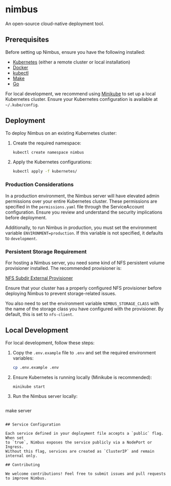 # nimbus

An open-source cloud-native deployment tool.

## Prerequisites

Before setting up Nimbus, ensure you have the following installed:
- [Kubernetes](https://kubernetes.io/docs/setup/) (either a remote cluster or local installation)
- [Docker](https://docs.docker.com/get-docker/)
- [kubectl](https://kubernetes.io/docs/tasks/tools/)
- [Make](https://www.gnu.org/software/make/)
- [Go](https://go.dev/doc/install)

For local development, we recommend using [Minikube](https://minikube.sigs.k8s.io/docs/) to set up a local Kubernetes cluster. Ensure your Kubernetes configuration is available at `~/.kube/config`.

## Deployment

To deploy Nimbus on an existing Kubernetes cluster:

1. Create the required namespace:
   ```sh
   kubectl create namespace nimbus
   ```
2. Apply the Kubernetes configurations:
   ```sh
   kubectl apply -f kubernetes/
   ```

### Production Considerations

In a production environment, the Nimbus server will have elevated admin permissions over your entire Kubernetes cluster. These permissions are specified in the `permissions.yaml` file through the ServiceAccount configuration. Ensure you review and understand the security implications before deployment.

Additionally, to run Nimbus in production, you must set the environment variable `ENVIRONMENT=production`. If this variable is not specified, it defaults to `development`.

### Persistent Storage Requirement

For hosting a Nimbus server, you need some kind of NFS persistent volume provisioner installed. The recommended provisioner is:

[NFS Subdir External Provisioner](https://github.com/kubernetes-sigs/nfs-subdir-external-provisioner)

Ensure that your cluster has a properly configured NFS provisioner before deploying Nimbus to prevent storage-related issues.

You also need to set the environment variable `NIMBUS_STORAGE_CLASS` with the name of the storage class you have configured with the provisioner. By default, this is set to `nfs-client`.

## Local Development

For local development, follow these steps:

1. Copy the `.env.example` file to `.env` and set the required environment variables:
   ```sh
   cp .env.example .env
   ```
2. Ensure Kubernetes is running locally (Minikube is recommended):
   ```sh
   minikube start
   ```
3. Run the Nimbus server locally:
   ```sh
make server
```

## Service Configuration

Each service defined in your deployment file accepts a `public` flag. When set
to `true`, Nimbus exposes the service publicly via a NodePort or Ingress.
Without this flag, services are created as `ClusterIP` and remain internal only.

## Contributing

We welcome contributions! Feel free to submit issues and pull requests to improve Nimbus.
